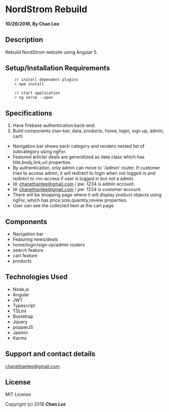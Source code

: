 # NordStrom Rebuild

#### _10/26/2018_, By Chan Lee

## Description

Rebuild NordStrom website using Angular 5.


## Setup/Installation Requirements

```
    // install dependent plugins
    > npm install
```
```
    // start application
    > ng serve --open
```

## Specifications

1. Have firebase authentication back-end.
2. Build components (nav-bar, data, products, home, login, sign up, admin, cart)

* Navigation bar shows each category and renders nested list of subcategory using ngFor.
* Featured article/ deals are generalized as data class which has title,body,link,url properties.
* By authentication, only admin can move to '/admin' router. If customer tries to access admin, it will redirect to login when not logged in and redirect to /no-access if user is logged in but not a admin.
* Id: chanethanlee@gmail.com / pw: 1234 is admin account.
* Id: chanethanlee@gmail.com / pw: 1234 is customer account.
* There will be shopping page where it will display product objects using ngFor, which has price,size,quantity,review properties.
* User can see the collected item at the cart page.


## Components

* Navigation bar
* Featuring news/deals
* home/login/sign-up/admin routers
* search feature
* cart feature
* products


## Technologies Used

* Node.js
* Angular
* JWT
* Typescript
* TSLint
* Bootstrap
* Jquery
* popperJS
* Jasmin
* Karma

## Support and contact details

chanethanlee@gmail.com

## License

MIT License

Copyright (c) 2018 **_Chan Lee_**